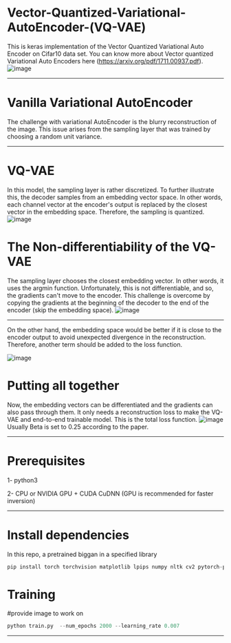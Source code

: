 # Vector-Quantized-Variational-AutoEncoder-(VQ-VAE)
This is keras implementation of the Vector Quantized Variational Auto Encoder on Cifar10 data set. You can know more about Vector quantized Variational Auto Encoders here (https://arxiv.org/pdf/1711.00937.pdf). 
![image](https://user-images.githubusercontent.com/47930821/130600487-83cdb3e5-67a7-4f06-a97a-9bb7fd7adcd3.png)

---

# Vanilla Variational AutoEncoder
The challenge with variational AutoEncoder is the blurry reconstruction of the image. This issue arises from the sampling layer that was trained by choosing a random unit variance.

---

# VQ-VAE
In this model, the sampling layer is rather discretized. To further illustrate this, the decoder samples from an embedding vector space. In other words, each channel vector at the encoder's output is replaced by the closest vector in the embedding space. Therefore, the sampling is quantized.
![image](https://user-images.githubusercontent.com/47930821/130602616-cf52fa8e-5c33-4e8a-bc22-320f5885b66e.png)

# The Non-differentiability of the VQ-VAE
The sampling layer chooses the closest embedding vector. In other words, it uses the argmin function. Unfortunately, this is not differentiable, and so, the gradients can't move to the encoder. This challenge is overcome by copying the gradients at the beginning of the decoder to the end of the encoder (skip the embedding space). 
![image](https://user-images.githubusercontent.com/47930821/130603643-1cdffa28-4d2b-4b76-9d69-73de7c2abe17.png)

--- 

On the other hand, the embedding space would be better if it is close to the encoder output to avoid unexpected divergence in the reconstruction. Therefore, another term should be added to the loss function.

![image](https://user-images.githubusercontent.com/47930821/130603862-345648b0-df02-4564-b0bf-166646ade86b.png)

# Putting all together
Now, the embedding vectors can be differentiated and the gradients can also pass through them. It only needs a reconstruction loss to make the VQ-VAE and end-to-end trainable model. This is the total loss function. 
![image](https://user-images.githubusercontent.com/47930821/130604166-0c6435c9-d6b1-48d9-877f-7a6a94c033e4.png)
Usually Beta is set to 0.25 according to the paper.

---
# Prerequisites
1- python3 

2- CPU or NVIDIA GPU + CUDA CuDNN (GPU is recommended for faster inversion)

---

# Install dependencies
In this repo, a pretrained biggan in a specified library
```python
pip install torch torchvision matplotlib lpips numpy nltk cv2 pytorch-pretrained-biggan
```
# Training
#provide image to work on
```python
python train.py  --num_epochs 2000 --learning_rate 0.007 
```
---
